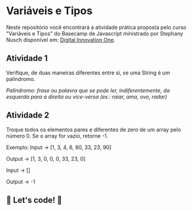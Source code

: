 # Variáveis e Tipos

Neste repositório você encontrará a atividade prática proposta pelo curso "Variáveis e Tipos" do Basecamp de Javascript ministrado por Stephany Nusch disponível em: [Digital Innovation One](https://digitalinnovation.one/).

## Atividade 1

Verifique, de duas maneiras diferentes entre si, se uma String é um palíndromo.

_Palíndromo: frase ou palavra que se pode ler, indiferentemente, da esquerda para a direita ou vice-versa (ex.: raiar, ama, ovo, radar)_

## Atividade 2

Troque todos os elementos pares e diferentes de zero de um array pelo número 0. Se o array for vazio, retorne -1.

Exemplo:
Input -> [1, 3, 4, 6, 80, 33, 23, 90]

Output -> [1, 3, 0, 0, 0, 33, 23, 0]

Input -> []

Output -> -1

## 🚀 Let's code! 🚀